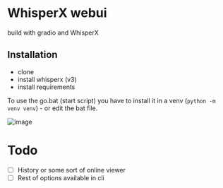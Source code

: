 # WhisperX webui

build with gradio and WhisperX

## Installation

- clone
- install whisperx (v3)
- install requirements

To use the go.bat (start script) you have to install it in a venv (`python -m venv venv`) - or edit the bat file.

![image](https://github.com/Dschogo/whisperx-webui/assets/36862419/ff34a317-95c3-4668-a83f-242c52d77fde)



# Todo

- [ ] History or some sort of online viewer
- [ ] Rest of options available in cli

